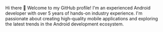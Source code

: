 Hi there 👋
Welcome to my GitHub profile! I'm an experienced Android developer with over 5 years of hands-on industry experience. I'm passionate about creating high-quality mobile applications and exploring the latest trends in the Android development ecosystem.
